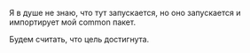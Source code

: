 Я в душе не знаю, что тут запускается, но оно запускается и импортирует мой common пакет.

Будем считать, что цель достигнута.